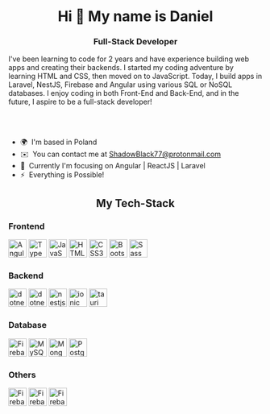<div>
  <div>
    <h1 align="center">Hi 👋 My name is Daniel</h1>
  </div>
  <div>
    <h3 align="center">Full-Stack Developer</h3>
  </div>
  <div>
     <p>
        I've been learning to code for 2 years and have experience building web apps and creating their backends. I started my coding adventure by learning HTML and CSS, then moved on to JavaScript. Today, I build apps in Laravel, NestJS, Firebase and Angular using various SQL or NoSQL databases. I enjoy coding in both Front-End and Back-End, and in the future, I aspire to be a full-stack developer!
     </p><br/> <br/>
  </div>
  <div>
    <ul>
      <li>
        🌍  I'm based in Poland
      </li>
      <li>
        ✉️  You can contact me at <a href="mailto:ShadowBlack77@protonmail.com">ShadowBlack77@protonmail.com</a>
      </li>
      <li>
        💭  Currently I'm focusing on Angular | ReactJS | Laravel
      </li>
      <li>
        ⚡  Everything is Possible! 
      </li>
    </ul>
  </div>
  <div>
    <div>
      <h2 align="center">My Tech-Stack</h2>
    </div>
    <div>
      <div>
        <div>
          <h3>Frontend</h3>
        </div>
        <div>
            <a href="https://angular.io/" target="_blank" rel="noreferrer"><img src="https://raw.githubusercontent.com/danielcranney/readme-generator/main/public/icons/skills/angularjs-colored.svg" width="36" height="36" alt="Angular" /></a>
            <a href="https://www.typescriptlang.org/" target="_blank" rel="noreferrer"><img src="https://raw.githubusercontent.com/danielcranney/readme-generator/main/public/icons/skills/typescript-colored.svg" width="36" height="36" alt="TypeScript" /></a>
            <a href="https://developer.mozilla.org/en-US/docs/Web/JavaScript" target="_blank" rel="noreferrer"><img src="https://raw.githubusercontent.com/danielcranney/readme-generator/main/public/icons/skills/javascript-colored.svg" width="36" height="36" alt="JavaScript" /></a>
            <a href="https://developer.mozilla.org/en-US/docs/Glossary/HTML5" target="_blank" rel="noreferrer"><img src="https://raw.githubusercontent.com/danielcranney/readme-generator/main/public/icons/skills/html5-colored.svg" width="36" height="36" alt="HTML5" /></a>
            <a href="https://www.w3.org/TR/CSS/#css" target="_blank" rel="noreferrer"><img src="https://raw.githubusercontent.com/danielcranney/readme-generator/main/public/icons/skills/css3-colored.svg" width="36" height="36" alt="CSS3" /></a>
            <a href="https://getbootstrap.com/" target="_blank" rel="noreferrer"><img src="https://raw.githubusercontent.com/danielcranney/readme-generator/main/public/icons/skills/bootstrap-colored.svg" width="36" height="36" alt="Bootstrap" /></a>
            <a href="https://sass-lang.com/" target="_blank" rel="noreferrer"><img src="https://raw.githubusercontent.com/danielcranney/readme-generator/main/public/icons/skills/sass-colored.svg" width="36" height="36" alt="Sass" /></a>
        </div>
      </div>
      <div>
        <div>
          <h3>Backend</h3>
        </div>
        <div>
          <a href="https://www.php.net/" target="_blank" rel="noreferrer"><img src="https://raw.githubusercontent.com/danielcranney/readme-generator/main/public/icons/skills/php-colored.svg" width="36" height="36" alt="dotnet" /></a>
          <a href="https://laravel.com/" target="_blank" rel="noreferrer"><img src="https://raw.githubusercontent.com/danielcranney/readme-generator/main/public/icons/skills/laravel-colored.svg" width="36" height="36" alt="dotnet" /></a>
          <a href="https://docs.nestjs.com/" target="_blank" rel="noreferrer"><img src="https://www.svgrepo.com/show/373872/nestjs.svg" width="36" height="36" alt="nestjs" /></a>
          <a href="https://ionic.io/" target="_blank" rel="noreferrer"><img src="https://www.svgrepo.com/show/353912/ionic-icon.svg"  width="36" height="36" alt="ionic" /></a>
          <a href="https://tauri.app/" target="_blank" rel="noreferrer"><img src="https://icon.icepanel.io/Technology/svg/Tauri.svg"  width="36" height="36" alt="tauri" /></a>
        </div>
      </div>
      <div>
        <div>
          <h3>Database</h3>
        </div>
        <div>
          <a href="https://firebase.google.com/" target="_blank" rel="noreferrer"><img src="https://raw.githubusercontent.com/danielcranney/readme-generator/main/public/icons/skills/firebase-colored.svg" width="36" height="36" alt="Firebase" /></a>
          <a href="https://www.mysql.com/" target="_blank" rel="noreferrer"><img src="https://raw.githubusercontent.com/danielcranney/readme-generator/main/public/icons/skills/mysql-colored.svg" width="36" height="36" alt="MySQL" /></a>
          <a href="https://www.mongodb.com/" target="_blank" rel="noreferrer"><img src="https://raw.githubusercontent.com/danielcranney/readme-generator/main/public/icons/skills/mongodb-colored.svg" width="36" height="36" alt="MongoDB" /></a>
          <a href="https://www.postgresql.org.pl/" target="_blank" rel="noreferrer"><img src="https://raw.githubusercontent.com/danielcranney/readme-generator/main/public/icons/skills/postgresql-colored.svg" width="36" height="36" alt="Postgresql" /></a>
        </div>
      </div>
      <div>
          <div>
              <h3>Others</h3>
          </div>
          <div>
              <a href="https://git-scm.com/" target="_blank" rel="noreferrer"><img src="https://raw.githubusercontent.com/danielcranney/readme-generator/main/public/icons/skills/git-colored.svg" width="36" height="36" alt="Firebase" /></a>
              <a href="https://aws.amazon.com/" target="_blank" rel="noreferrer"><img src="https://raw.githubusercontent.com/danielcranney/readme-generator/main/public/icons/skills/aws-colored.svg" width="36" height="36" alt="Firebase" /></a>
              <a href="https://render.com/" target="_blank" rel="noreferrer"><img src="https://raw.githubusercontent.com/danielcranney/readme-generator/main/public/icons/skills/render-colored.svg" width="36" height="36" alt="Firebase" /></a>
          </div>
      </div>
    </div>
  </div>
</div>   
